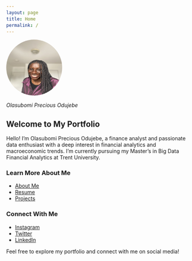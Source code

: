 ```yaml
---
layout: page
title: Home
permalink: /
---
```


<img src="/assets/images/IMG_5243.jpg" alt="Olasubomi Precious Odujebe" style="width: 150px; height: 150px; border-radius: 50%;">
 
*Olasubomi Precious Odujebe*

## Welcome to My Portfolio

Hello! I’m Olasubomi Precious Odujebe, a finance analyst and passionate data enthusiast with a deep interest in financial analytics and macroeconomic trends. I’m currently pursuing my Master’s in Big Data Financial Analytics at Trent University.

### Learn More About Me
- [About Me](https://Olasubomi-odujebe.github.io/about/)
- [Resume](https://Olasubomi-odujebe.github.io/resume/)
- [Projects](https://Olasubomi-odujebe.github.io/projects/)

### Connect With Me
- [Instagram](https://www.instagram.com/olasubomi.o)
- [Twitter](https://www.twitter.com/olasubomi.oo)
- [LinkedIn](https://www.linkedin.com/in/olasubomi-odujebe)

Feel free to explore my portfolio and connect with me on social media!
